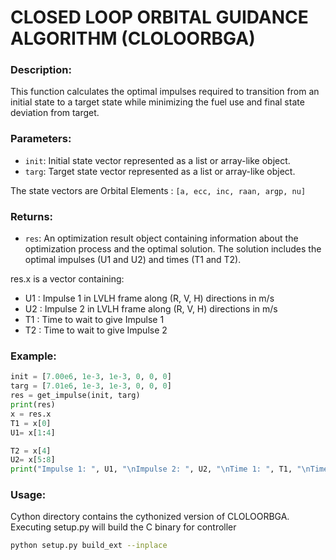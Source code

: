 # CLOSED LOOP ORBITAL GUIDANCE ALGORITHM (CLOLOORBGA)

### Description:
This function calculates the optimal impulses required to transition from an
initial state to a target state while minimizing the fuel use and final state
deviation from target.

### Parameters:
- `init`: Initial state vector represented as a list or array-like object.
- `targ`: Target state vector represented as a list or array-like object.

The state vectors are Orbital Elements : `[a, ecc, inc, raan, argp, nu]`

### Returns:
- `res`: An optimization result object containing information about the
optimization process and the optimal solution. The solution includes the optimal
impulses (U1 and U2) and times (T1 and T2).

res.x is a vector containing:
- U1 : Impulse 1 in LVLH frame along (R, V, H) directions in m/s
- U2 : Impulse 2 in LVLH frame along (R, V, H) directions in m/s
- T1 : Time to wait to give Impulse 1
- T2 : Time to wait to give Impulse 2

### Example:
```python
init = [7.00e6, 1e-3, 1e-3, 0, 0, 0]
targ = [7.01e6, 1e-3, 1e-3, 0, 0, 0]
res = get_impulse(init, targ)
print(res)
x = res.x
T1 = x[0]
U1= x[1:4]

T2 = x[4]
U2= x[5:8]
print("Impulse 1: ", U1, "\nImpulse 2: ", U2, "\nTime 1: ", T1, "\nTime 2: ", T2)
```

### Usage:

Cython directory contains the cythonized version of CLOLOORBGA. Executing
setup.py will build the C binary for controller

```bash
python setup.py build_ext --inplace
```

